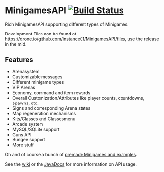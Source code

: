 MinigamesAPI [![Build Status](https://drone.io/github.com/instance01/MinigamesAPI/status.png)](https://drone.io/github.com/instance01/MinigamesAPI/latest)
============

Rich MinigamesAPI supporting different types of Minigames.


Development Files can be found at https://drone.io/github.com/instance01/MinigamesAPI/files, use the release in the mid.


Features
--------


- Arenasystem
- Customizable messages
- Different minigame types
- VIP Arenas
- Economy, command and item rewards
- Overall Customization/Attributes like player counts, countdowns, spawns, etc.
- Signs and corresponding Arena states
- Map regeneration mechanisms
- Kits/Classes and Classesmenu
- Arcade system
- MySQL/SQLite support
- Guns API
- Bungee support
- More stuff


Oh and of course a bunch of [premade Minigames and examples](https://github.com/MC-Minigames/).

See the [wiki](https://github.com/instance01/MinigamesAPI/wiki) or the [JavaDocs](http://www.instancedev.com/bukkitdev/MinigamesAPI/javadocs/) for more information on API usage.


